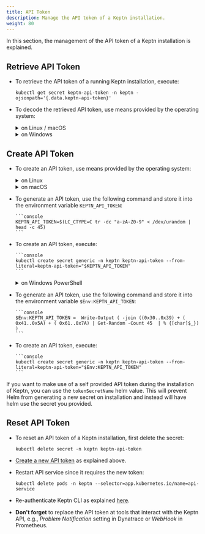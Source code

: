 ```yaml
---
title: API Token
description: Manage the API token of a Keptn installation.
weight: 80
---
```


In this section, the management of the API token of a Keptn installation is explained.

## Retrieve API Token

* To retrieve the API token of a running Keptn installation, execute:

    ```console
    kubectl get secret keptn-api-token -n keptn -ojsonpath='{.data.keptn-api-token}'
    ```

* To decode the retrieved API token, use means provided by the operating system:

    <details><summary>on Linux / macOS</summary>
    <p>

    ```console
    kubectl get secret keptn-api-token -n keptn -ojsonpath='{.data.keptn-api-token}' | base64 --decode
    ```

    </p>
    </details>

    <details><summary>on Windows</summary>
    <p>

    Please expand the corresponding section matching your CLI tool.

    <details><summary>PowerShell</summary>
    <p>

    For the Windows PowerShell, a small script is provided that installs the `PSYaml` module and sets the environment variables. Please note that the PowerShell might have to be started with **Run as Administrator** privileges to install the module.

  * Copy the following snippet and paste it in the PowerShell. The snippet will be automatically executed line by line.

        ```
        $tokenEncoded = $(kubectl get secret keptn-api-token -n keptn -ojsonpath='{.data.keptn-api-token}')
        [System.Text.Encoding]::UTF8.GetString([System.Convert]::FromBase64String($tokenEncoded))
        ```

    </p>
    </details>

    <details><summary>Command Line</summary>
    <p>

    In the Windows Command Line, a couple of steps are necessary.

    1. Get the Keptn API Token encoded in base64:

        ```console
        kubectl get secret keptn-api-token -n keptn -ojsonpath={.data.keptn-api-token}
        ```

        ```console
        abcdefghijkladfaea
        ```

    1. Take the encoded API token; it is the value from the key `keptn-api-token` (in this example, it is `abcdefghijkladfaea`) and save it in a text file, e.g.: `keptn-api-token-base64.txt`

    1. Decode the file using `certutil`:

        ```
        certutil -decode keptn-api-token-base64.txt keptn-api-token.txt
        ```

    1. Open the newly created file `keptn-api-token.txt`, in which you find the API token.

    </p>
    </details>
    </p>
    </details>

## Create API Token

* To create an API token, use means provided by the operating system:

    <details><summary>on Linux </summary>
    <p>

  * To generate an API token, use the following command and store it into the environment variable `KEPTN_API_TOKEN`:

        ```console
        KEPTN_API_TOKEN=$(tr -dc "a-zA-Z0-9" < /dev/urandom | head -c 45)
        ```

  * To create an API token, execute:

        ```console
        kubectl create secret generic -n keptn keptn-api-token --from-literal=keptn-api-token="$KEPTN_API_TOKEN"
        ```

    </p>
    </details>

    <details><summary>on macOS</summary>
    <p>

  * To generate an API token, use the following command and store it into the environment variable `KEPTN_API_TOKEN`:

        ```console
        KEPTN_API_TOKEN=$(LC_CTYPE=C tr -dc "a-zA-Z0-9" < /dev/urandom | head -c 45)
        ```

  * To create an API token, execute:

        ```console
        kubectl create secret generic -n keptn keptn-api-token --from-literal=keptn-api-token="$KEPTN_API_TOKEN"
        ```

    </p>
    </details>

    <details><summary>on Windows PowerShell</summary>
    <p>

  * To generate an API token, use the following command and store it into the environment variable `$Env:KEPTN_API_TOKEN`:

        ```console
        $Env:KEPTN_API_TOKEN =  Write-Output ( -join ((0x30..0x39) + ( 0x41..0x5A) + ( 0x61..0x7A) | Get-Random -Count 45  | % {[char]$_}) )
        ```

  * To create an API token, execute:

        ```console
        kubectl create secret generic -n keptn keptn-api-token --from-literal=keptn-api-token="$Env:KEPTN_API_TOKEN"
        ```

    </p>
    </details>

If you want to make use of a self provided API token during the installation of Keptn, you can use the  `tokenSecretName` helm value.
This will prevent Helm from generating a new secret on installation and instead will have helm use the secret you provided.

## Reset API Token

* To reset an API token of a Keptn installation, first delete the secret:

    ```console
    kubectl delete secret -n keptn keptn-api-token
    ```

* [Create a new API token](./#create-api-token) as explained above.

* Restart API service since it requires the new token:

    ```console
    kubectl delete pods -n keptn --selector=app.kubernetes.io/name=api-service
    ```

* Re-authenticate Keptn CLI as explained [here](../../reference/cli/commands/keptn_auth).

* **Don't forget** to replace the API token at tools that interact with the Keptn API, e.g., *Problem Notification* setting in Dynatrace or *WebHook* in Prometheus.
